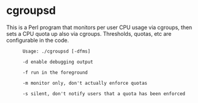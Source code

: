 # cgroupsd
This is a Perl program that monitors per user CPU usage via cgroups, then sets a CPU quota up also via cgroups. Thresholds, quotas, etc are configurable in the code.


          Usage: ./cgroupsd [-dfms]

          -d enable debugging output

          -f run in the foreground

          -m monitor only, don't actually enforce quotas

          -s silent, don't notify users that a quota has been enforced
